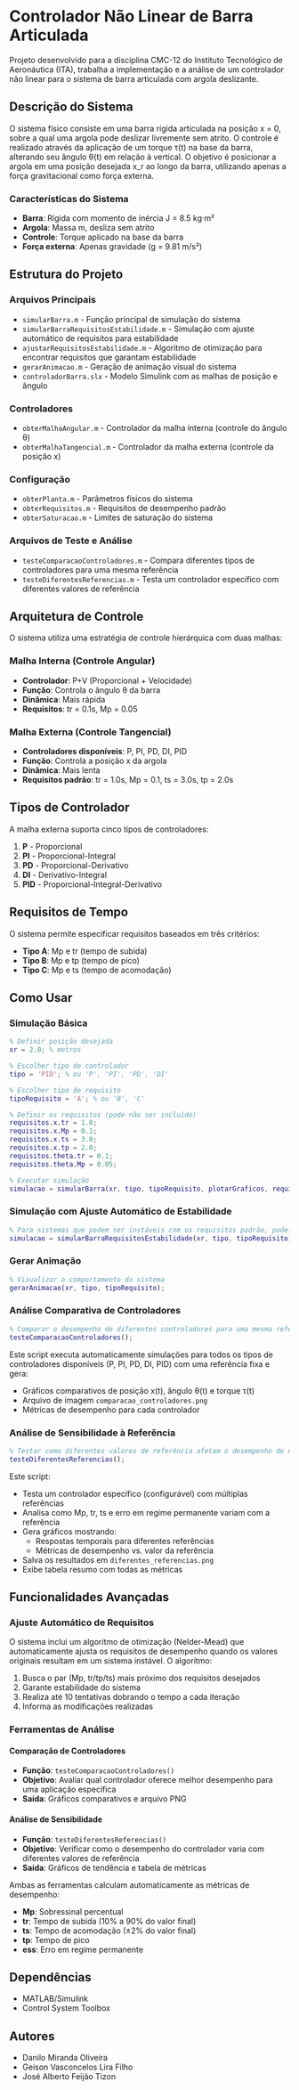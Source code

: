 # Controlador Não Linear de Barra Articulada

Projeto desenvolvido para a disciplina CMC-12 do Instituto Tecnológico de Aeronáutica (ITA), trabalha a implementação e a análise de um controlador não linear para o sistema de barra articulada com argola deslizante.

## Descrição do Sistema

O sistema físico consiste em uma barra rígida articulada na posição x = 0, sobre a qual uma argola pode deslizar livremente sem atrito. O controle é realizado através da aplicação de um torque τ(t) na base da barra, alterando seu ângulo θ(t) em relação à vertical. O objetivo é posicionar a argola em uma posição desejada x_r ao longo da barra, utilizando apenas a força gravitacional como força externa.

### Características do Sistema
- **Barra**: Rígida com momento de inércia J = 8.5 kg·m²
- **Argola**: Massa m, desliza sem atrito
- **Controle**: Torque aplicado na base da barra
- **Força externa**: Apenas gravidade (g = 9.81 m/s²)

## Estrutura do Projeto

### Arquivos Principais

- `simularBarra.m` - Função principal de simulação do sistema
- `simularBarraRequisitosEstabilidade.m` - Simulação com ajuste automático de requisitos para estabilidade
- `ajustarRequisitosEstabilidade.m` - Algoritmo de otimização para encontrar requisitos que garantam estabilidade
- `gerarAnimacao.m` - Geração de animação visual do sistema
- `controladorBarra.slx` - Modelo Simulink com as malhas de posição e ângulo

### Controladores

- `obterMalhaAngular.m` - Controlador da malha interna (controle do ângulo θ)
- `obterMalhaTangencial.m` - Controlador da malha externa (controle da posição x)

### Configuração

- `obterPlanta.m` - Parâmetros físicos do sistema
- `obterRequisitos.m` - Requisitos de desempenho padrão
- `obterSaturacao.m` - Limites de saturação do sistema

### Arquivos de Teste e Análise

- `testeComparacaoControladores.m` - Compara diferentes tipos de controladores para uma mesma referência
- `testeDiferentesReferencias.m` - Testa um controlador específico com diferentes valores de referência

## Arquitetura de Controle

O sistema utiliza uma estratégia de controle hierárquica com duas malhas:

### Malha Interna (Controle Angular)
- **Controlador**: P+V (Proporcional + Velocidade)
- **Função**: Controla o ângulo θ da barra
- **Dinâmica**: Mais rápida
- **Requisitos**: tr = 0.1s, Mp = 0.05

### Malha Externa (Controle Tangencial)
- **Controladores disponíveis**: P, PI, PD, DI, PID
- **Função**: Controla a posição x da argola
- **Dinâmica**: Mais lenta
- **Requisitos padrão**: tr = 1.0s, Mp = 0.1, ts = 3.0s, tp = 2.0s

## Tipos de Controlador

A malha externa suporta cinco tipos de controladores:

1. **P** - Proporcional
2. **PI** - Proporcional-Integral
3. **PD** - Proporcional-Derivativo
4. **DI** - Derivativo-Integral
5. **PID** - Proporcional-Integral-Derivativo

## Requisitos de Tempo

O sistema permite especificar requisitos baseados em três critérios:

- **Tipo A**: Mp e tr (tempo de subida)
- **Tipo B**: Mp e tp (tempo de pico)
- **Tipo C**: Mp e ts (tempo de acomodação)

## Como Usar

### Simulação Básica

```matlab
% Definir posição desejada
xr = 2.0; % metros

% Escolher tipo de controlador
tipo = 'PID'; % ou 'P', 'PI', 'PD', 'DI'

% Escolher tipo de requisito
tipoRequisito = 'A'; % ou 'B', 'C'

% Definir os requisitos (pode não ser incluído)
requisitos.x.tr = 1.0;
requisitos.x.Mp = 0.1;
requisitos.x.ts = 3.0;
requisitos.x.tp = 2.0;
requisitos.theta.tr = 0.1;
requisitos.theta.Mp = 0.05;

% Executar simulação
simulacao = simularBarra(xr, tipo, tipoRequisito, plotarGraficos, requisitos);
```

### Simulação com Ajuste Automático de Estabilidade

```matlab
% Para sistemas que podem ser instáveis com os requisitos padrão, pode-se obter requisitos válidos usando
simulacao = simularBarraRequisitosEstabilidade(xr, tipo, tipoRequisito);
```

### Gerar Animação

```matlab
% Visualizar o comportamento do sistema
gerarAnimacao(xr, tipo, tipoRequisito);
```

### Análise Comparativa de Controladores

```matlab
% Comparar o desempenho de diferentes controladores para uma mesma referência
testeComparacaoControladores();
```

Este script executa automaticamente simulações para todos os tipos de controladores disponíveis (P, PI, PD, DI, PID) com uma referência fixa e gera:

- Gráficos comparativos de posição x(t), ângulo θ(t) e torque τ(t)
- Arquivo de imagem `comparacao_controladores.png`
- Métricas de desempenho para cada controlador

### Análise de Sensibilidade à Referência

```matlab
% Testar como diferentes valores de referência afetam o desempenho de um controlador
testeDiferentesReferencias();
```

Este script:

- Testa um controlador específico (configurável) com múltiplas referências
- Analisa como Mp, tr, ts e erro em regime permanente variam com a referência
- Gera gráficos mostrando:
  - Respostas temporais para diferentes referências
  - Métricas de desempenho vs. valor da referência
- Salva os resultados em `diferentes_referencias.png`
- Exibe tabela resumo com todas as métricas

## Funcionalidades Avançadas

### Ajuste Automático de Requisitos

O sistema inclui um algoritmo de otimização (Nelder-Mead) que automaticamente ajusta os requisitos de desempenho quando os valores originais resultam em um sistema instável. O algoritmo:

1. Busca o par (Mp, tr/tp/ts) mais próximo dos requisitos desejados
2. Garante estabilidade do sistema
3. Realiza até 10 tentativas dobrando o tempo a cada iteração
4. Informa as modificações realizadas

### Ferramentas de Análise

#### Comparação de Controladores
- **Função**: `testeComparacaoControladores()`
- **Objetivo**: Avaliar qual controlador oferece melhor desempenho para uma aplicação específica
- **Saída**: Gráficos comparativos e arquivo PNG

#### Análise de Sensibilidade
- **Função**: `testeDiferentesReferencias()`
- **Objetivo**: Verificar como o desempenho do controlador varia com diferentes valores de referência
- **Saída**: Gráficos de tendência e tabela de métricas

Ambas as ferramentas calculam automaticamente as métricas de desempenho:
- **Mp**: Sobressinal percentual
- **tr**: Tempo de subida (10% a 90% do valor final)
- **ts**: Tempo de acomodação (±2% do valor final)
- **tp**: Tempo de pico
- **ess**: Erro em regime permanente

## Dependências

- MATLAB/Simulink
- Control System Toolbox

## Autores

- Danilo Miranda Oliveira
- Geison Vasconcelos Lira Filho
- José Alberto Feijão Tizon